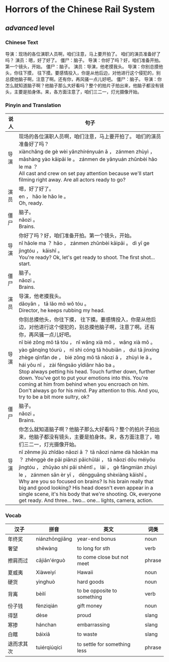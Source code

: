 # Horrors of the Chinese Rail System
## *advanced* level

### Chinese Text
导演：现场的各位演职人员啊，咱们注意，马上要开拍了。 咱们的演员准备好了吗？
演员：嗯，好了好了。
僵尸：脑子。
导演：你好了吗？好，咱们准备开拍。第一个镜头，开始。
僵尸：脑子。
演员：导演，他老摸我头。
导演：你别总摸他头，你往下摸， 往下摸。要感情投入，你是从他后边，对他进行这个侵犯的，别总摸他脑子啊，注意了啊。还有你，再风骚一点儿好吧。
僵尸：脑子。
导演：你怎么就知道脑子啊？他脑子那么大好看吗？整个的拍片子拍出来，他脑子都没有镜头，主要是拍身体。来，各方面注意了，咱们三二一，灯光摄像开始。

### Pinyin and Translation
|说人|句子|
|----|----|
|导演|现场的各位演职人员啊，咱们注意，马上要开拍了。 咱们的演员准备好了吗？<br />xiànchǎng de gè wèi yǎnzhírényuán ā ， zánmen zhùyì ， mǎshàng yào kāipāi le 。  zánmen de yǎnyuán zhǔnbèi hǎo le ma ？<br />All cast and crew on set pay attention because we'll start filming right away. Are all actors ready to go?|
|演员|嗯，好了好了。<br />en ， hǎo le hǎo le 。<br />Oh, ready.|
|僵尸|脑子。<br />nǎozi 。<br />Brains.|
|导演|你好了吗？好，咱们准备开拍。第一个镜头，开始。<br />nǐ hǎole ma ？ hǎo ， zánmen zhǔnbèi kāipāi 。 dì  yī ge jìngtóu ， kāishǐ 。<br />You're ready? Ok, let's get ready to shoot. The first shot... start.|
|僵尸|脑子。<br />nǎozi 。<br />Brains.|
|演员|导演，他老摸我头。<br />dǎoyǎn ， tā lǎo mō wǒ tóu 。<br />Director, he keeps rubbing my head.|
|导演|你别总摸他头，你往下摸， 往下摸。要感情投入，你是从他后边，对他进行这个侵犯的，别总摸他脑子啊，注意了啊。还有你，再风骚一点儿好吧。<br />nǐ bié zǒng mō tā tóu ， nǐ wǎng xià mō ，  wǎng xià mō 。 yào gǎnqíng tóurù ， nǐ shì cóng tā hòubiān ， duì tā jìnxíng zhège qīnfàn de ， bié zǒng mō tā nǎozi ā ， zhùyì le ā 。 hái yǒu nǐ ， zài fēngsāo yīdiǎnr hǎo ba 。<br />Stop always petting his head. Touch further down, further down. You've got to put your emotions into this. You're coming at him from behind when you encroach on him. Don't always go for his mind. Pay attention to this. And you, try to be a bit more sultry, ok?|
|僵尸|脑子。<br />nǎozi 。<br />Brains.|
|导演|你怎么就知道脑子啊？他脑子那么大好看吗？整个的拍片子拍出来，他脑子都没有镜头，主要是拍身体。来，各方面注意了，咱们三二一，灯光摄像开始。<br />nǐ zěnme jiù zhīdào nǎozi ā ？ tā nǎozi nàme dà hǎokàn ma ？ zhěnggè de pāi piānzi pāichūlái ， tā nǎozi dōu méiyǒu jìngtóu ， zhǔyào shì pāi shēntǐ 。 lái ， gè fāngmiàn zhùyì le ， zánmen sān èr yī ， dēngguāng shèxiàng kāishǐ 。<br />Why are you so focused on brains? Is his brain really that big and good looking? His head doesn't even appear in a single scene, it's his body that we're shooting. Ok, everyone get ready. And three... two... one... lights, camera, action.|
### Vocab
|汉子|拼音|英文|词类|
|----|----|----|----|
|年终奖|niánzhōngjiǎng|year-end bonus|noun|
|奢望|shēwàng|to long for sth|verb|
|擦肩而过|cājiān'érguò|to come close but not meet|phrase|
|夏威夷|Xiàweiyí|Hawaii|noun|
|硬货|yìnghuò|hard goods|noun|
|背离|bèilí|to be opposite to something|verb|
|份子钱|fènziqián|gift money|noun|
|得瑟|dèse|proud|slang|
|寒掺|hánchan|embarrassing|slang|
|白瞎|báixiā|to waste|slang|
|退而求其次|tuìérqiúqícì|to settle for something less|phrase|